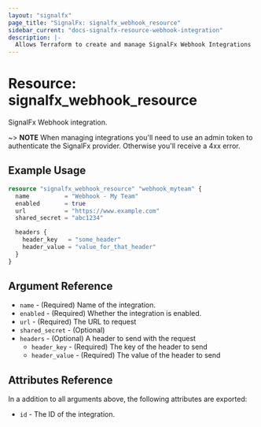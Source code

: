 ```yaml
---
layout: "signalfx"
page_title: "SignalFx: signalfx_webhook_resource"
sidebar_current: "docs-signalfx-resource-webhook-integration"
description: |-
  Allows Terraform to create and manage SignalFx Webhook Integrations
---
```


# Resource: signalfx_webhook_resource

SignalFx Webhook integration.

~> **NOTE** When managing integrations you'll need to use an admin token to authenticate the SignalFx provider. Otherwise you'll receive a 4xx error.

## Example Usage

```tf
resource "signalfx_webhook_resource" "webhook_myteam" {
  name          = "Webhook - My Team"
  enabled       = true
  url           = "https://www.example.com"
  shared_secret = "abc1234"

  headers {
    header_key   = "some_header"
    header_value = "value_for_that_header"
  }
}
```

## Argument Reference

* `name` - (Required) Name of the integration.
* `enabled` - (Required) Whether the integration is enabled.
* `url` - (Required) The URL to request
* `shared_secret` - (Optional)
* `headers` - (Optional) A header to send with the request
  * `header_key` - (Required) The key of the header to send
  * `header_value` - (Required) The value of the header to send

## Attributes Reference

In a addition to all arguments above, the following attributes are exported:

* `id` - The ID of the integration.
